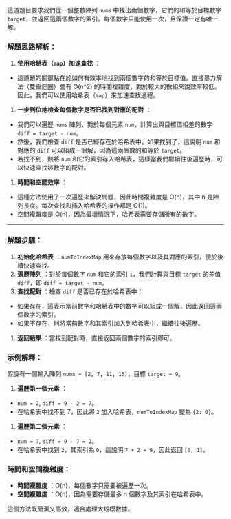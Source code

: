 這道題目要求我們從一個整數陣列 `nums` 中找出兩個數字，它們的和等於目標數字 `target`，並返回這兩個數字的索引。每個數字只能使用一次，且保證一定有唯一解。

### 解題思路解析：

1. **使用哈希表（`map`）加速查找** ：

* 這道題的關鍵點在於如何有效率地找到兩個數字的和等於目標值。直接暴力解法（雙重迴圈）會有 O(n^2) 的時間複雜度，對於較大的數組來說效率較低。因此，我們可以使用哈希表（`map`）來加速查找過程。

1. **一步到位地檢查每個數字是否已找到對應的配對** ：

* 我們可以遍歷 `nums` 陣列，對於每個元素 `num`，計算出與目標值相差的數字 `diff = target - num`。
* 然後，我們檢查 `diff` 是否已經存在於哈希表中。如果找到了，這說明 `num` 和對應的 `diff` 可以組成一個解，因為這兩個數的和等於 `target`。
* 若找不到，則將 `num` 和它的索引存入哈希表，這樣當我們繼續往後遍歷時，可以快速查找該數字的配對。

1. **時間和空間效率** ：

* 這種方法使用了一次遍歷來解決問題，因此時間複雜度是 O(n)，其中 n 是陣列長度。每次查找和插入哈希表的操作都是 O(1)。
* 空間複雜度是 O(n)，因為最壞情況下，哈希表需要存儲所有的數字。

---



### 解題步驟：

1. **初始化哈希表** ：`numToIndexMap` 用來存放每個數字以及其對應的索引，便於後續快速查找。
2. **遍歷陣列** ：對於每個數字 `num` 和它的索引 `i`，我們計算與目標 `target` 的差值 `diff`，即 `diff = target - num`。
3. **查找配對** ：檢查 `diff` 是否已存在於哈希表中：

* 如果存在，這表示當前數字和哈希表中的數字可以組成一個解，因此返回這兩個數字的索引。
* 如果不存在，則將當前數字和其索引加入到哈希表中，繼續往後遍歷。

1. **返回結果** ：當找到配對時，直接返回兩個數字的索引即可。

### 示例解釋：

假設有一個輸入陣列 `nums = [2, 7, 11, 15]`，目標 `target = 9`。

1. **遍歷第一個元素** ：

* `num = 2`, `diff = 9 - 2 = 7`。
* 在哈希表中找不到 7，因此將 `2` 加入哈希表，`numToIndexMap` 變為 `{2: 0}`。

1. **遍歷第二個元素** ：

* `num = 7`, `diff = 9 - 7 = 2`。
* 在哈希表中找到 `2`，其索引為 `0`，這說明 `7 + 2 = 9`，因此返回 `[0, 1]`。

### 時間和空間複雜度：

* **時間複雜度** ：O(n)，每個數字只需要被遍歷一次。
* **空間複雜度** ：O(n)，因為需要存儲最多 n 個數字及其索引在哈希表中。

這個方法既簡潔又高效，適合處理大規模數據。
